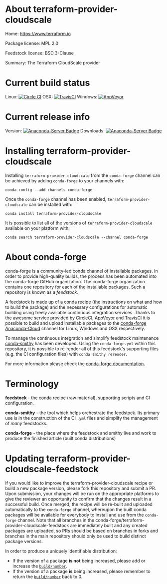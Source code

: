 About terraform-provider-cloudscale
===================================

Home: https://www.terraform.io

Package license: MPL 2.0

Feedstock license: BSD 3-Clause

Summary: The Terraform CloudScale provider



Current build status
====================

Linux: [![Circle CI](https://circleci.com/gh/conda-forge/terraform-provider-cloudscale-feedstock.svg?style=shield)](https://circleci.com/gh/conda-forge/terraform-provider-cloudscale-feedstock)
OSX: [![TravisCI](https://travis-ci.org/conda-forge/terraform-provider-cloudscale-feedstock.svg?branch=master)](https://travis-ci.org/conda-forge/terraform-provider-cloudscale-feedstock)
Windows: [![AppVeyor](https://ci.appveyor.com/api/projects/status/github/conda-forge/terraform-provider-cloudscale-feedstock?svg=True)](https://ci.appveyor.com/project/conda-forge/terraform-provider-cloudscale-feedstock/branch/master)

Current release info
====================
Version: [![Anaconda-Server Badge](https://anaconda.org/conda-forge/terraform-provider-cloudscale/badges/version.svg)](https://anaconda.org/conda-forge/terraform-provider-cloudscale)
Downloads: [![Anaconda-Server Badge](https://anaconda.org/conda-forge/terraform-provider-cloudscale/badges/downloads.svg)](https://anaconda.org/conda-forge/terraform-provider-cloudscale)

Installing terraform-provider-cloudscale
========================================

Installing `terraform-provider-cloudscale` from the `conda-forge` channel can be achieved by adding `conda-forge` to your channels with:

```
conda config --add channels conda-forge
```

Once the `conda-forge` channel has been enabled, `terraform-provider-cloudscale` can be installed with:

```
conda install terraform-provider-cloudscale
```

It is possible to list all of the versions of `terraform-provider-cloudscale` available on your platform with:

```
conda search terraform-provider-cloudscale --channel conda-forge
```


About conda-forge
=================

conda-forge is a community-led conda channel of installable packages.
In order to provide high-quality builds, the process has been automated into the
conda-forge GitHub organization. The conda-forge organization contains one repository
for each of the installable packages. Such a repository is known as a *feedstock*.

A feedstock is made up of a conda recipe (the instructions on what and how to build
the package) and the necessary configurations for automatic building using freely
available continuous integration services. Thanks to the awesome service provided by
[CircleCI](https://circleci.com/), [AppVeyor](http://www.appveyor.com/)
and [TravisCI](https://travis-ci.org/) it is possible to build and upload installable
packages to the [conda-forge](https://anaconda.org/conda-forge)
[Anaconda-Cloud](http://docs.anaconda.org/) channel for Linux, Windows and OSX respectively.

To manage the continuous integration and simplify feedstock maintenance
[conda-smithy](http://github.com/conda-forge/conda-smithy) has been developed.
Using the ``conda-forge.yml`` within this repository, it is possible to re-render all of
this feedstock's supporting files (e.g. the CI configuration files) with ``conda smithy rerender``.

For more information please check the [conda-forge documentation](https://conda-forge.org/docs/).

Terminology
===========

**feedstock** - the conda recipe (raw material), supporting scripts and CI configuration.

**conda-smithy** - the tool which helps orchestrate the feedstock.
                   Its primary use is in the construction of the CI ``.yml`` files
                   and simplify the management of *many* feedstocks.

**conda-forge** - the place where the feedstock and smithy live and work to
                  produce the finished article (built conda distributions)


Updating terraform-provider-cloudscale-feedstock
================================================

If you would like to improve the terraform-provider-cloudscale recipe or build a new
package version, please fork this repository and submit a PR. Upon submission,
your changes will be run on the appropriate platforms to give the reviewer an
opportunity to confirm that the changes result in a successful build. Once
merged, the recipe will be re-built and uploaded automatically to the
`conda-forge` channel, whereupon the built conda packages will be available for
everybody to install and use from the `conda-forge` channel.
Note that all branches in the conda-forge/terraform-provider-cloudscale-feedstock are
immediately built and any created packages are uploaded, so PRs should be based
on branches in forks and branches in the main repository should only be used to
build distinct package versions.

In order to produce a uniquely identifiable distribution:
 * If the version of a package **is not** being increased, please add or increase
   the [``build/number``](http://conda.pydata.org/docs/building/meta-yaml.html#build-number-and-string).
 * If the version of a package **is** being increased, please remember to return
   the [``build/number``](http://conda.pydata.org/docs/building/meta-yaml.html#build-number-and-string)
   back to 0.